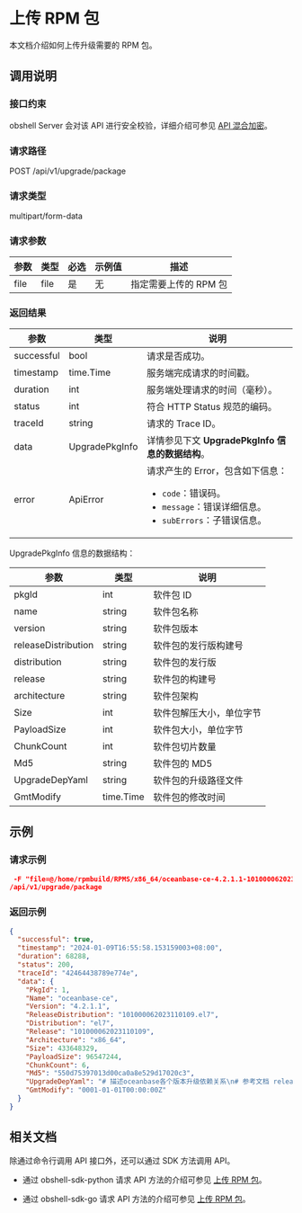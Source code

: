 # 上传 RPM 包

本文档介绍如何上传升级需要的 RPM 包。

## 调用说明

### 接口约束

obshell Server 会对该 API 进行安全校验，详细介绍可参见 [API 混合加密](200.api-hybrid-encryption.md)。

### 请求路径

POST /api/v1/upgrade/package

### 请求类型

multipart/form-data

### 请求参数

| 参数 | 类型 | 必选 | 示例值 | 描述 |
| --- | --- | --- | --- | --- |
| file | file | 是 | 无 | 指定需要上传的 RPM 包 |

### 返回结果

| 参数 | 类型 | 说明 |
| --- | --- | --- |
| successful | bool | 请求是否成功。 |
| timestamp | time.Time | 服务端完成请求的时间戳。 |
| duration | int | 服务端处理请求的时间（毫秒）。 |
| status | int | 符合 HTTP Status 规范的编码。 |
| traceId | string | 请求的 Trace ID。 |
| data | UpgradePkgInfo | 详情参见下文 **UpgradePkgInfo 信息的数据结构**。 |
| error | ApiError | 请求产生的 Error，包含如下信息：<ul><li>`code`：错误码。</li><li>`message`：错误详细信息。</li><li>`subErrors`：子错误信息。</li></ul> |

UpgradePkgInfo 信息的数据结构：

| 参数 | 类型 | 说明 |
| --- | --- | --- |
| pkgId | int | 软件包 ID |
| name | string | 软件包名称 |
| version | string | 软件包版本 |
| releaseDistribution | string | 软件包的发行版构建号 |
| distribution | string | 软件包的发行版 |
| release | string | 软件包的构建号 |
| architecture | string | 软件包架构 |
| Size | int | 软件包解压大小，单位字节 |
| PayloadSize | int | 软件包大小，单位字节 |
| ChunkCount | int | 软件包切片数量 |
| Md5 | string | 软件包的 MD5 |
| UpgradeDepYaml | string | 软件包的升级路径文件 |
| GmtModify | time.Time | 软件包的修改时间 |

## 示例

### 请求示例

```json
 -F "file=@/home/rpmbuild/RPMS/x86_64/oceanbase-ce-4.2.1.1-101000062023110109.el7.x86_64.rpm" 
/api/v1/upgrade/package
```

### 返回示例

```json
{
  "successful": true,
  "timestamp": "2024-01-09T16:55:58.153159003+08:00",
  "duration": 68288,
  "status": 200,
  "traceId": "42464438789e774e",
  "data": {
    "PkgId": 1,
    "Name": "oceanbase-ce",
    "Version": "4.2.1.1",
    "ReleaseDistribution": "101000062023110109.el7",
    "Distribution": "el7",
    "Release": "101000062023110109",
    "Architecture": "x86_64",
    "Size": 433648329,
    "PayloadSize": 96547244,
    "ChunkCount": 6,
    "Md5": "550d75397013d00ca0a8e529d17020c3",
    "UpgradeDepYaml": "# 描述oceanbase各个版本升级依赖关系\n# 参考文档 release/ptw5y7\n\n# 对于每一个正式发布的ob版本，在下面的yaml文档中添加一项，包括如下属性：\n#  * version: 待升级的版本，或者升级过程中经过的版本；一般用A.B.C的版本号，如果是A.B.C-D的形式，表示build号必须大于等于D\n#  * can_be_upgraded_to: 表示该版本经过OB QA兼容性测试，可以*直接*升级到的ob版本号，是一个列表可以包括多个版本\n#  * deprecated: 缺省为False。如果为True，表示这个版本已经废除。可以作\n#     为升级的起点，可以作为升级过度版本，但是不能作为升级目标版本。\n#  * require_from_binary: 缺省为False。如果为True，表示升级过程中如果作为中间版本，除了运行upgrade脚本，还需要把observer也升级到该版本\n#\n\n# OCP的OB升级模块会读取本文件，给定升级的起始版本和目标版本，自动在满\n# 足上述约束的情况下寻找一个升级的最短路径。基本算法是：\n# 基于如下描述构建一个图，每个版本一个结点，can_be_upgraded_to关系定义\n# 一条边，寻找起始版本和升级目标两个版本之间的最短路径。除了起始点，其\n# 他节点不能是deprecated。如果有A.B.C和A.B.C-D两种节点匹配，优先选择后\n# 者。\n#\n\n- version: 4.0.0.0\n  can_be_upgraded_to:\n      - 4.1.0.0\n\n# 4.1.0.x is barrier\n- version: 4.1.0.0-100000192023032010   # 4.1 BETA版本 不能作为目标版本\n  can_be_upgraded_to:\n    - 4.1.0.0\n  deprecated: True\n\n- version: 4.1.0.0\n  can_be_upgraded_to:\n      - 4.1.0.1\n\n- version: 4.1.0.1\n  can_be_upgraded_to:\n      - 4.1.0.2\n\n- version: 4.1.0.2\n  can_be_upgraded_to:\n      - 4.2.0.0\n  require_from_binary:\n    value: True\n    when_come_from: [4.0.0.0, 4.1.0.0-100000192023032010]\n\n- version: 4.2.0.0-100000152023080109   # 4.2 RC2版本 不能作为目标版本\n  can_be_upgraded_to:\n    - 4.2.0.0\n  deprecated: True\n\n- version: 4.2.0.0-100010022023081817   # 4.2 RC2 hotfix版本 不能作为目标版本\n  can_be_upgraded_to:\n    - 4.2.0.0\n  deprecated: True\n\n- version: 4.2.0.0\n  can_be_upgraded_to:\n      - 4.2.1.0\n\n# 4.2.1.x is barrier\n- version: 4.2.1.0\n  can_be_upgraded_to:\n      - 4.2.1.1\n\n- version: 4.2.1.1\n  can_be_upgraded_to:\n      - 4.3.0.0\n  require_from_binary:\n    value: True\n    when_come_from: [4.1.0.0, 4.1.0.1, 4.1.0.2, 4.2.0.0]\n",
    "GmtModify": "0001-01-01T00:00:00Z"
  }
}
```

## 相关文档

除通过命令行调用 API 接口外，还可以通过 SDK 方法调用 API。

* 通过 obshell-sdk-python 请求 API 方法的介绍可参见 [上传 RPM 包](../500.obshell-sdk-reference/100.python/900.upload-rpm-of-python.md)。

* 通过 obshell-sdk-go 请求 API 方法的介绍可参见 [上传 RPM 包](../500.obshell-sdk-reference/200.go/900.upload-rpm-of-go.md)。
